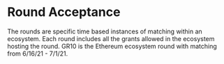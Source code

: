 # Round Acceptance

The rounds are specific time based instances of matching within an ecosystem. Each round includes all the grants allowed in the ecosystem hosting the round. GR10 is the Ethereum ecosystem round with matching from 6/16/21 - 7/1/21.

